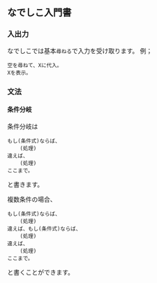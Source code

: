 ## なでしこ入門書

### 入出力
なでしこでは基本`尋ねる`で入力を受け取ります。
例；
```
空を尋ねて、Xに代入。
Xを表示。
```

### 文法
#### 条件分岐
条件分岐は
```
もし(条件式)ならば、
    (処理)
違えば、
    (処理)
ここまで。
```
と書きます。

複数条件の場合、
```
もし(条件式)ならば、
    (処理)
違えば、もし(条件式)ならば、
    (処理)
違えば、
    (処理)
ここまで。
```
と書くことができます。